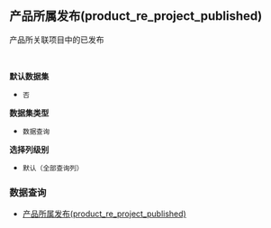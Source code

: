 ## 产品所属发布(product_re_project_published) <!-- {docsify-ignore-all} -->

产品所关联项目中的已发布

<br>
<p class="panel-title"><b>默认数据集</b></p>

* `否`

<p class="panel-title"><b>数据集类型</b></p>

* `数据查询`

<p class="panel-title"><b>选择列级别</b></p>

* `默认（全部查询列）`




### 数据查询
  * [产品所属发布(product_re_project_published)](module/ProjMgmt/release/query/product_re_project_published)
